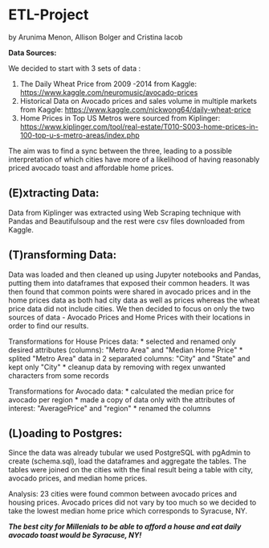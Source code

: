 # ETL-Project
by Arunima Menon, Allison Bolger and Cristina Iacob

**Data Sources:**

We decided to start with 3 sets of data :
1. The Daily Wheat Price from 2009 -2014 from Kaggle: https://www.kaggle.com/neuromusic/avocado-prices
2. Historical Data on Avocado prices and sales volume in multiple markets from Kaggle: https://www.kaggle.com/nickwong64/daily-wheat-price
3. Home Prices in Top US Metros were sourced from Kiplinger: https://www.kiplinger.com/tool/real-estate/T010-S003-home-prices-in-100-top-u-s-metro-areas/index.php

The aim was to find a sync between the three, leading to a possible interpretation of which cities have more of a likelihood of having reasonably priced avocado toast and affordable home prices.


## (E)xtracting Data:
Data from Kiplinger was extracted using Web Scraping technique with Pandas and Beautifulsoup and the rest were csv files downloaded from Kaggle. 

## (T)ransforming Data:
Data was loaded and then cleaned up using Jupyter notebooks and Pandas, putting them into dataframes that exposed their common headers. It was then found that common points were shared in avocado prices and in the home prices data as both had city data as well as prices whereas the wheat price data did not include cities. We then decided to focus on only the two sources of data - Avocado Prices and Home Prices with their locations in order to find our results.

Transformations for House Prices data:
	* selected and renamed only desired attributes (columns): "Metro Area" and "Median Home Price"
	* splited "Metro Area" data in 2 separated columns: "City" and "State" and kept only "City"
	* cleanup data by removing with regex unwanted characters from some records

Transformations for Avocado data:
	* calculated the median price for avocado per region
	* made a copy of data only with the attributes of interest: "AveragePrice" and "region"
	* renamed the columns

## (L)oading to Postgres:
Since the data was already tubular we used PostgreSQL with pgAdmin to create (schema.sql), load the dataframes and aggregate the tables. The tables were joined on the cities with the final result being a table with city, avocado prices, and median home prices.

Analysis:
23 cities were found common between avocado prices and housing prices. Avocado prices did not vary by too much so we decided to take the lowest median home price which corresponds to Syracuse, NY. 

_**The best city for Millenials to be able to afford a house and eat daily avocado toast would be Syracuse, NY!**_









